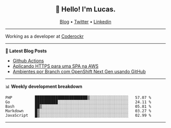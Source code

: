 <h2 align="center">👋 Hello! I'm Lucas.</h2>
<p align="center">
  <a href="https://www.lucassabreu.net.br/">Blog</a> •
  <a href="https://twitter.com/lucassabreu">Twitter</a> •
  <a href="https://www.linkedin.com/in/lucassantosabreu/">Linkedin</a>
</p>

---

Working as a developer at [Coderockr](https://github.com/Coderockr)

---

**📝 Latest Blog Posts**

<!-- BLOG-POST-LIST:START -->
- [Github Actions](https://www.lucassabreu.net.br/post/github-actions/)
- [Aplicando HTTPS para uma SPA na AWS](https://www.lucassabreu.net.br/post/aplicando-https-para-uma-spa-na-aws/)
- [Ambientes por Branch com OpenShift Next Gen usando GitHub](https://www.lucassabreu.net.br/post/ambientes-por-branch-com-openshift-next-gen-usando-github/)
<!-- BLOG-POST-LIST:END -->

---

📊 **Weekly development breakdown**
<!--START_SECTION:waka-->
```text
PHP          ███████████████████████▒░░░░░░░░░░░░░░░░░   57.07 % 
Go           ██████████░░░░░░░░░░░░░░░░░░░░░░░░░░░░░░░   24.11 % 
Bash         ██▒░░░░░░░░░░░░░░░░░░░░░░░░░░░░░░░░░░░░░░   05.81 % 
Markdown     █▒░░░░░░░░░░░░░░░░░░░░░░░░░░░░░░░░░░░░░░░   03.27 % 
JavaScript   █▒░░░░░░░░░░░░░░░░░░░░░░░░░░░░░░░░░░░░░░░   02.99 % 
```
<!--END_SECTION:waka-->

---
